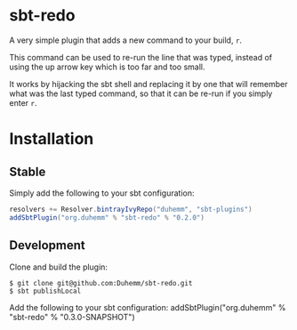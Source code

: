 # sbt-redo

A very simple plugin that adds a new command to your build, `r`.

This command can be used to re-run the line that was typed, instead of using the up arrow key
which is too far and too small.

It works by hijacking the sbt shell and replacing it by one that will remember what was the
last typed command, so that it can be re-run if you simply enter `r`.

# Installation

## Stable

Simply add the following to your sbt configuration:

```scala
resolvers += Resolver.bintrayIvyRepo("duhemm", "sbt-plugins")
addSbtPlugin("org.duhemm" % "sbt-redo" % "0.2.0")
```

## Development

Clone and build the plugin:

```
$ git clone git@github.com:Duhemm/sbt-redo.git
$ sbt publishLocal
```

Add the following to your sbt configuration:
addSbtPlugin("org.duhemm" % "sbt-redo" % "0.3.0-SNAPSHOT")
